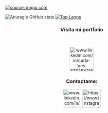 
<a href="https://imgur.com/Bzo5wTV"><img src="https://i.imgur.com/Bzo5wTV.gif" title="source: imgur.com" /></a>

![Anurag's GitHub stats](https://github-readme-stats.vercel.app/api?username=carlafaes&show_icons=true&theme=radical)
[![Top Langs](https://github-readme-stats.vercel.app/api/top-langs/?username=anuraghazra&layout=compact&theme=radical)](https://github.com/anuraghazra/github-readme-stats)



<h3 align="center">Visita mi portfolio</h3><br/>
<p align="center">
<a href="https://carla-faes.vercel.app/" target="blank"><img align="center" src="https://i.imgur.com/hijMudP.png" alt="www.linkedin.com/in/carla-faes-678454216" height="80" width="80" /></a>
</p>

<h3 align="center">Contactame:</h3>
<p align="center">
<a href="https://www.linkedin.com/in/carla-faes/" target="blank"><img align="center" src="https://raw.githubusercontent.com/rahuldkjain/github-profile-readme-generator/master/src/images/icons/Social/linked-in-alt.svg" alt="www.linkedin.com/in/carla-faes-678454216" height="60" width="60" /></a>
<a href="https://instagram.com/https://www.instagram.com/carlagfaes" target="blank"><img align="center" src="https://raw.githubusercontent.com/rahuldkjain/github-profile-readme-generator/master/src/images/icons/Social/instagram.svg" alt="https://www.instagram.com/carlagfaes" height="60" width="60" /></a>
</p>




